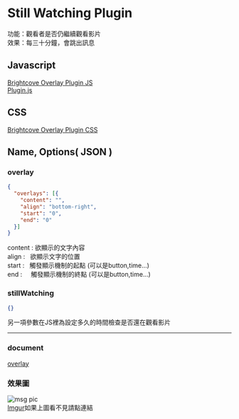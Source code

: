 
# Still Watching Plugin
功能：觀看者是否仍繼續觀看影片  
效果：每三十分鐘，會跳出訊息
## Javascript 
[Brightcove Overlay Plugin JS](//players.brightcove.net/videojs-overlay/1/videojs-overlay.min.js)  
[Plugin.js](https://raw.githubusercontent.com/IXlinfairuser/Brightcove_Plugin/master/stillWatching/plugin.js)  
## CSS
[Brightcove Overlay Plugin CSS](//players.brightcove.net/videojs-overlay/1/videojs-overlay.css)  
## Name, Options( JSON )
### overlay
```JSON
{
  "overlays": [{
    "content": "",
    "align": "bottom-right",
    "start": "0",
    "end": "0"
  }]
}
```
content : 欲顯示的文字內容  
align :   欲顯示文字的位置  
start :   觸發顯示機制的起點  (可以是button,time...)  
end :     觸發顯示機制的終點  (可以是button,time...)  


### stillWatching
```JSON
{}
```
另一項參數在JS裡為設定多久的時間檢查是否還在觀看影片 

***
### document  
[overlay](//docs.brightcove.com/en/player/brightcove-player/guides/overlay-plugin.html) 

### 效果圖  
![msg pic](http://i.imgur.com/FIaT9fU.jpg)  
[Imgur](http://i.imgur.com/FIaT9fU.jpg)如果上圖看不見請點連結
